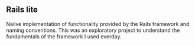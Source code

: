 ## Rails __lite__

Naiive implementation of functionality provided by the Rails framework and naming conventions.
This was an exploratory project to understand the fundamentals of the framework I used everday.
